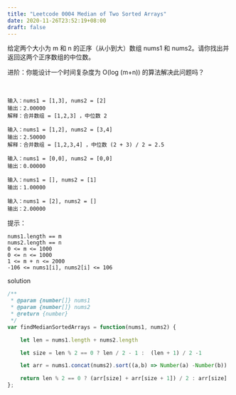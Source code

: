 ```yaml
---
title: "Leetcode 0004 Median of Two Sorted Arrays"
date: 2020-11-26T23:52:19+08:00
draft: false
---
```


给定两个大小为 m 和 n 的正序（从小到大）数组 nums1 和 nums2。请你找出并返回这两个正序数组的中位数。

进阶：你能设计一个时间复杂度为 O(log (m+n)) 的算法解决此问题吗？

 
```
输入：nums1 = [1,3], nums2 = [2]
输出：2.00000
解释：合并数组 = [1,2,3] ，中位数 2

输入：nums1 = [1,2], nums2 = [3,4]
输出：2.50000
解释：合并数组 = [1,2,3,4] ，中位数 (2 + 3) / 2 = 2.5

输入：nums1 = [0,0], nums2 = [0,0]
输出：0.00000

输入：nums1 = [], nums2 = [1]
输出：1.00000

输入：nums1 = [2], nums2 = []
输出：2.00000
```

提示：

    nums1.length == m
    nums2.length == n
    0 <= m <= 1000
    0 <= n <= 1000
    1 <= m + n <= 2000
    -106 <= nums1[i], nums2[i] <= 106


solution

```js
/**
 * @param {number[]} nums1
 * @param {number[]} nums2
 * @return {number}
 */
var findMedianSortedArrays = function(nums1, nums2) {

    let len = nums1.length + nums2.length

    let size = len % 2 == 0 ? len / 2 - 1 :  (len + 1) / 2 -1

    let arr = nums1.concat(nums2).sort((a,b) => Number(a) -Number(b))

    return len % 2 == 0 ? (arr[size] + arr[size + 1]) / 2 : arr[size]
};

```